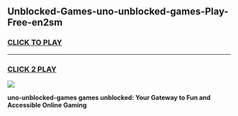 
## Unblocked-Games-uno-unblocked-games-Play-Free-en2sm
<h3>
<a href="https://premium76.site?title=uno-unblocked-games&ref=23A">CLICK TO PLAY</a></h3>
<hr>

<h3>
<a href="https://premium76.site?title=uno-unblocked-games&ref=23A">CLICK 2 PLAY</a>
  
</h3>

<a href="https://premium76.site?title=uno-unblocked-games&ref=23A"><img src="https://clearcache.store/games.png"></a>


**uno-unblocked-games games unblocked: Your Gateway to Fun and Accessible Online Gaming**
